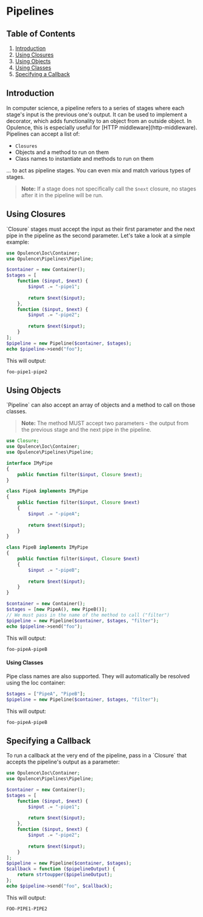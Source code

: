 # Pipelines

## Table of Contents
1. [Introduction](#introduction)
2. [Using Closures](#using-closures)
3. [Using Objects](#using-objects)
  1. [Using Classes](#using-classes)
4. [Specifying a Callback](#specifying-a-callback)

<h2 id="introduction">Introduction</h2>
In computer science, a pipeline refers to a series of stages where each stage's input is the previous one's output.  It can be used to implement a decorator, which adds functionality to an object from an outside object.  In Opulence, this is especially useful for [HTTP middleware](http-middleware).  Pipelines can accept a list of:
 
* `Closures`
* Objects and a method to run on them
* Class names to instantiate and methods to run on them

... to act as pipeline stages.  You can even mix and match various types of stages.

> **Note:** If a stage does not specifically call the `$next` closure, no stages after it in the pipeline will be run.
  
<h2 id="using-closures">Using Closures</h2>
`Closure` stages must accept the input as their first parameter and the next pipe in the pipeline as the second parameter.  Let's take a look at a simple example:

```php
use Opulence\Ioc\Container;
use Opulence\Pipelines\Pipeline;

$container = new Container();
$stages = [
    function ($input, $next) {
        $input .= "-pipe1";
        
        return $next($input);
    },
    function ($input, $next) {
        $input .= "-pipe2";
        
        return $next($input);
    }
];
$pipeline = new Pipeline($container, $stages);
echo $pipeline->send("foo");
```

This will output:

```
foo-pipe1-pipe2
```

<h2 id="using-objects">Using Objects</h2>
`Pipeline` can also accept an array of objects and a method to call on those classes.

> **Note:** The method MUST accept two parameters - the output from the previous stage and the next pipe in the pipeline.

```php
use Closure;
use Opulence\Ioc\Container;
use Opulence\Pipelines\Pipeline;

interface IMyPipe
{
    public function filter($input, Closure $next);
}

class PipeA implements IMyPipe
{
    public function filter($input, Closure $next)
    {
        $input .= "-pipeA";
        
        return $next($input);
    }
}

class PipeB implements IMyPipe
{
    public function filter($input, Closure $next)
    {
        $input .= "-pipeB";
        
        return $next($input);
    }
}

$container = new Container();
$stages = [new PipeA(), new PipeB()];
// We must pass in the name of the method to call ("filter")
$pipeline = new Pipeline($container, $stages, "filter");
echo $pipeline->send("foo");
```

This will output:

```
foo-pipeA-pipeB
```

<h4 id="using-classes">Using Classes</h4>
Pipe class names are also supported.  They will automatically be resolved using the Ioc container:
 
```php
$stages = ["PipeA", "PipeB"];
$pipeline = new Pipeline($container, $stages, "filter");
```

This will output:

```
foo-pipeA-pipeB
```

<h2 id="specifying-a-callback">Specifying a Callback</h2>
To run a callback at the very end of the pipeline, pass in a `Closure` that accepts the pipeline's output as a parameter:

```php
use Opulence\Ioc\Container;
use Opulence\Pipelines\Pipeline;

$container = new Container();
$stages = [
    function ($input, $next) {
        $input .= "-pipe1";
        
        return $next($input);
    },
    function ($input, $next) {
        $input .= "-pipe2";
        
        return $next($input);
    }
];
$pipeline = new Pipeline($container, $stages);
$callback = function ($pipelineOutput) {
    return strtoupper($pipelineOutput);
};
echo $pipeline->send("foo", $callback);
```

This will output:

```
FOO-PIPE1-PIPE2
```